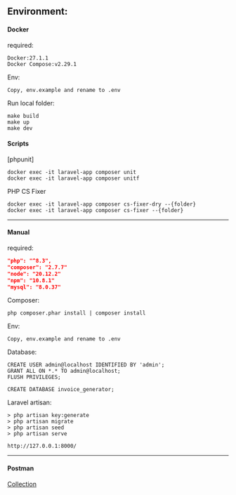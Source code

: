 
## Environment:

#### Docker

required:
```
Docker:27.1.1
Docker Compose:v2.29.1
```

Env:

```
Copy, env.example and rename to .env
```

Run local folder:
```
make build
make up
make dev
```

#### Scripts

[phpunit]

```
docker exec -it laravel-app composer unit
docker exec -it laravel-app composer unitf
```

PHP CS Fixer

```
docker exec -it laravel-app composer cs-fixer-dry --{folder}
docker exec -it laravel-app composer cs-fixer --{folder}
```

---

#### Manual

required:
```JSON
"php": "^8.3",
"composer": "2.7.7"
"node": "20.12.2"
"npm": "10.8.1"
"mysql": "8.0.37"
```

Composer:

```
php composer.phar install | composer install
```

Env:

```
Copy, env.example and rename to .env
```

Database:
```
CREATE USER admin@localhost IDENTIFIED BY 'admin';
GRANT ALL ON *.* TO admin@localhost;
FLUSH PRIVILEGES;

CREATE DATABASE invoice_generator;
```

Laravel artisan:

```
> php artisan key:generate
> php artisan migrate
> php artisan seed
> php artisan serve

http://127.0.0.1:8000/
```

---

#### Postman
[Collection](https://www.postman.com/rom-mb/workspace/simplified-payment-api/collection/6885147-43284f20-7656-4b82-b210-7bc7b6d994b5?action=share&creator=6885147)
